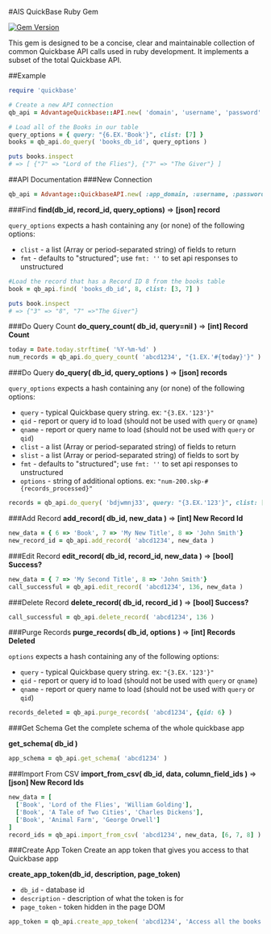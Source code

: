 #AIS QuickBase Ruby Gem

[![Gem Version](https://badge.fury.io/rb/advantage_quickbase.svg)](http://badge.fury.io/rb/advantage_quickbase)

This gem is designed to be a concise, clear and maintainable collection of common Quickbase API calls used in ruby development. It implements a subset of the total Quickbase API.

##Example
```ruby
require 'quickbase'

# Create a new API connection
qb_api = AdvantageQuickbase::API.new( 'domain', 'username', 'password' )

# Load all of the Books in our table
query_options = { query: "{6.EX.'Book'}", clist: [7] }
books = qb_api.do_query( 'books_db_id', query_options )

puts books.inspect
# => [ {"7" => "Lord of the Flies"}, {"7" => "The Giver"} ]
```

##API Documentation
###New Connection

```ruby
qb_api = Advantage::QuickbaseAPI.new( :app_domain, :username, :password )
```
###Find
**find(db\_id, record\_id, query\_options)** => **[json] record**

`query_options` expects a hash containing any (or none) of the following options:

* `clist` - a list (Array or period-separated string) of fields to return
* `fmt` - defaults to "structured"; use `fmt: ''` to set api responses to unstructured


```ruby
#Load the record that has a Record ID 8 from the books table
book = qb_api.find( 'books_db_id', 8, clist: [3, 7] )

puts book.inspect
# => {"3" => "8", "7" =>"The Giver"}
```


###Do Query Count
**do\_query\_count( db_id, query=nil )** => **[int] Record Count**

```ruby
today = Date.today.strftime( '%Y-%m-%d' )
num_records = qb_api.do_query_count( 'abcd1234', "{1.EX.'#{today}'}" )
````

###Do Query
**do\_query( db\_id, query\_options )** => **[json] records**

`query_options` expects a hash containing any (or none) of the following options:

* `query` - typical Quickbase query string. ex: `"{3.EX.'123'}"`
* `qid` - report or query id to load (should not be used with `query` or `qname`)
* `qname` - report or query name to load (should not be used with `query` or `qid`)
* `clist` - a list (Array or period-separated string) of fields to return
* `slist` - a list (Array or period-separated string) of fields to sort by
* `fmt` - defaults to "structured"; use `fmt: ''` to set api responses to unstructured
* `options` - string of additional options. ex: `"num-200.skp-#{records_processed}"`


```ruby
records = qb_api.do_query( 'bdjwmnj33', query: "{3.EX.'123'}", clist: [3, 6, 10] )
```

###Add Record
**add\_record( db\_id, new\_data )** => **[int] New Record Id**

```ruby
new_data = { 6 => 'Book', 7 => 'My New Title', 8 => 'John Smith'}
new_record_id = qb_api.add_record( 'abcd1234', new_data )
````

###Edit Record
**edit\_record( db\_id, record\_id, new\_data )** => **[bool] Success?**

```ruby
new_data = { 7 => 'My Second Title', 8 => 'John Smith'}
call_successful = qb_api.edit_record( 'abcd1234', 136, new_data )
````

###Delete Record
**delete\_record( db\_id, record\_id )** => **[bool] Success?**

```ruby
call_successful = qb_api.delete_record( 'abcd1234', 136 )
````

###Purge Records
**purge\_records( db\_id, options )** => **[int] Records Deleted**

`options` expects a hash containing any of the following options:

* `query` - typical Quickbase query string. ex: `"{3.EX.'123'}"`
* `qid` - report or query id to load (should not be used with `query` or `qname`)
* `qname` - report or query name to load (should not be used with `query` or `qid`)


```ruby
records_deleted = qb_api.purge_records( 'abcd1234', {qid: 6} )
````

###Get Schema
Get the complete schema of the whole quickbase app


**get_schema( db_id )**

```ruby
app_schema = qb_api.get_schema( 'abcd1234' )
````

###Import From CSV
**import\_from\_csv( db\_id, data, column\_field\_ids )** => **[json] New Record Ids**

```ruby
new_data = [
  ['Book', 'Lord of the Flies', 'William Golding'],
  ['Book', 'A Tale of Two Cities', 'Charles Dickens'],
  ['Book', 'Animal Farm', 'George Orwell']
]
record_ids = qb_api.import_from_csv( 'abcd1234', new_data, [6, 7, 8] )
````


###Create App Token
Create an app token that gives you access to that Quickbase app


**create\_app\_token(db\_id, description, page\_token)**

* `db_id` - database id
* `description` - description of what the token is for
* `page_token` - token hidden in the page DOM


```ruby
app_token = qb_api.create_app_token( 'abcd1234', 'Access all the books in the database', 'TugHxxkil9t6Kdebac' )
````
